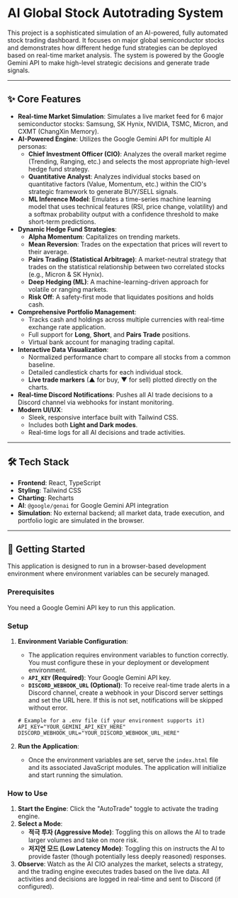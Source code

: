 # AI Global Stock Autotrading System

This project is a sophisticated simulation of an AI-powered, fully automated stock trading dashboard. It focuses on major global semiconductor stocks and demonstrates how different hedge fund strategies can be deployed based on real-time market analysis. The system is powered by the Google Gemini API to make high-level strategic decisions and generate trade signals.

---

## ✨ Core Features

-   **Real-time Market Simulation**: Simulates a live market feed for 6 major semiconductor stocks: Samsung, SK Hynix, NVIDIA, TSMC, Micron, and CXMT (ChangXin Memory).
-   **AI-Powered Engine**: Utilizes the Google Gemini API for multiple AI personas:
    -   **Chief Investment Officer (CIO)**: Analyzes the overall market regime (Trending, Ranging, etc.) and selects the most appropriate high-level hedge fund strategy.
    -   **Quantitative Analyst**: Analyzes individual stocks based on quantitative factors (Value, Momentum, etc.) within the CIO's strategic framework to generate BUY/SELL signals.
    -   **ML Inference Model**: Emulates a time-series machine learning model that uses technical features (RSI, price change, volatility) and a softmax probability output with a confidence threshold to make short-term predictions.
-   **Dynamic Hedge Fund Strategies**:
    -   **Alpha Momentum**: Capitalizes on trending markets.
    -   **Mean Reversion**: Trades on the expectation that prices will revert to their average.
    -   **Pairs Trading (Statistical Arbitrage)**: A market-neutral strategy that trades on the statistical relationship between two correlated stocks (e.g., Micron & SK Hynix).
    -   **Deep Hedging (ML)**: A machine-learning-driven approach for volatile or ranging markets.
    -   **Risk Off**: A safety-first mode that liquidates positions and holds cash.
-   **Comprehensive Portfolio Management**:
    -   Tracks cash and holdings across multiple currencies with real-time exchange rate application.
    -   Full support for **Long**, **Short**, and **Pairs Trade** positions.
    -   Virtual bank account for managing trading capital.
-   **Interactive Data Visualization**:
    -   Normalized performance chart to compare all stocks from a common baseline.
    -   Detailed candlestick charts for each individual stock.
    -   **Live trade markers** (▲ for buy, ▼ for sell) plotted directly on the charts.
-   **Real-time Discord Notifications**: Pushes all AI trade decisions to a Discord channel via webhooks for instant monitoring.
-   **Modern UI/UX**:
    -   Sleek, responsive interface built with Tailwind CSS.
    -   Includes both **Light and Dark modes**.
    -   Real-time logs for all AI decisions and trade activities.

---

## 🛠️ Tech Stack

-   **Frontend**: React, TypeScript
-   **Styling**: Tailwind CSS
-   **Charting**: Recharts
-   **AI**: `@google/genai` for Google Gemini API integration
-   **Simulation**: No external backend; all market data, trade execution, and portfolio logic are simulated in the browser.

---

## 🚀 Getting Started

This application is designed to run in a browser-based development environment where environment variables can be securely managed.

### Prerequisites

You need a Google Gemini API key to run this application.

### Setup

1.  **Environment Variable Configuration**:
    -   The application requires environment variables to function correctly. You must configure these in your deployment or development environment.
    -   **`API_KEY` (Required)**: Your Google Gemini API key.
    -   **`DISCORD_WEBHOOK_URL` (Optional)**: To receive real-time trade alerts in a Discord channel, create a webhook in your Discord server settings and set the URL here. If this is not set, notifications will be skipped without error.

    ```
    # Example for a .env file (if your environment supports it)
    API_KEY="YOUR_GEMINI_API_KEY_HERE"
    DISCORD_WEBHOOK_URL="YOUR_DISCORD_WEBHOOK_URL_HERE"
    ```

2.  **Run the Application**:
    -   Once the environment variables are set, serve the `index.html` file and its associated JavaScript modules. The application will initialize and start running the simulation.

### How to Use

1.  **Start the Engine**: Click the "AutoTrade" toggle to activate the trading engine.
2.  **Select a Mode**:
    -   **적극 투자 (Aggressive Mode)**: Toggling this on allows the AI to trade larger volumes and take on more risk.
    -   **저지연 모드 (Low Latency Mode)**: Toggling this on instructs the AI to provide faster (though potentially less deeply reasoned) responses.
3.  **Observe**: Watch as the AI CIO analyzes the market, selects a strategy, and the trading engine executes trades based on the live data. All activities and decisions are logged in real-time and sent to Discord (if configured).